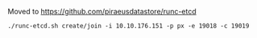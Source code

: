 Moved to https://github.com/piraeusdatastore/runc-etcd
```
./runc-etcd.sh create/join -i 10.10.176.151 -p px -e 19018 -c 19019
```
